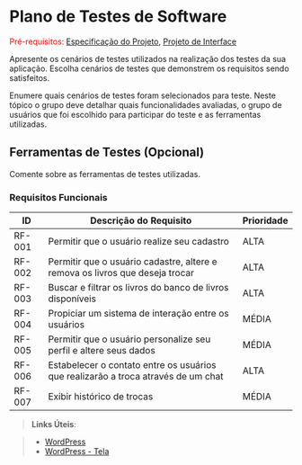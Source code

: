 # Plano de Testes de Software

<span style="color:red">Pré-requisitos: <a href="2-Especificação do Projeto.md"> Especificação do Projeto</a></span>, <a href="3-Projeto de Interface.md"> Projeto de Interface</a>

Apresente os cenários de testes utilizados na realização dos testes da sua aplicação. Escolha cenários de testes que demonstrem os requisitos sendo satisfeitos.

Enumere quais cenários de testes foram selecionados para teste. Neste tópico o grupo deve detalhar quais funcionalidades avaliadas, o grupo de usuários que foi escolhido para participar do teste e as ferramentas utilizadas.
 
## Ferramentas de Testes (Opcional)

Comente sobre as ferramentas de testes utilizadas.

### Requisitos Funcionais

|ID    | Descrição do Requisito  | Prioridade |
|------|-----------------------------------------|----|
|RF-001| Permitir que o usuário realize seu cadastro | ALTA | 
|RF-002| Permitir que o usuário cadastre, altere e remova os livros que deseja trocar   | ALTA |
|RF-003| Buscar e filtrar os livros do banco de livros disponíveis   | ALTA |
|RF-004| Propiciar um sistema de interação entre os usuários   | MÉDIA |
|RF-005| Permitir que o usuário personalize seu perfil e altere seus dados   | MÉDIA |
|RF-006| Estabelecer o contato entre os usuários que realizarão a troca através de um chat  | ALTA |
|RF-007| Exibir histórico de trocas   | MÉDIA |


 
> **Links Úteis**:

> - [WordPress](https://portflioluizpedro.000webhostapp.com/wp-admin/edit.php?post_type=page)
> - [WordPress - Tela](https://portflioluizpedro.000webhostapp.com/)
